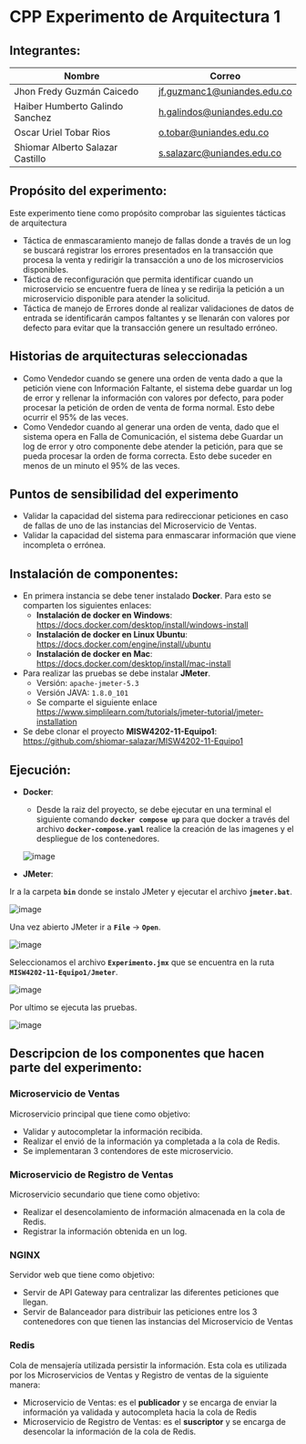 # CPP Experimento de Arquitectura 1

## Integrantes:

|   Nombre                         |   Correo                    |
|----------------------------------|-----------------------------|
| Jhon Fredy Guzmán Caicedo        | jf.guzmanc1@uniandes.edu.co |
| Haiber Humberto Galindo Sanchez  | h.galindos@uniandes.edu.co  |
| Oscar Uriel Tobar Rios           | o.tobar@uniandes.edu.co     |
| Shiomar Alberto Salazar Castillo | s.salazarc@uniandes.edu.co  |

## Propósito del experimento:
Este experimento tiene como propósito comprobar las siguientes tácticas de arquitectura
- Táctica de enmascaramiento manejo de fallas donde a través de un log se buscará registrar los errores presentados en la transacción que procesa la venta y redirigir la transacción a uno de los microservicios disponibles.
- Táctica de reconfiguración que permita identificar cuando un microservicio se encuentre fuera de línea y se redirija la petición a un microservicio disponible para atender la solicitud.
- Táctica de manejo de Errores donde al realizar validaciones de datos de entrada  se identificarán campos faltantes y se llenarán con valores por defecto para evitar que la transacción genere un resultado erróneo.


## Historias de arquitecturas seleccionadas
-	Como Vendedor cuando se genere una orden de venta dado a que la petición viene con Información Faltante, el sistema debe guardar un log de error y rellenar la información con valores por defecto, para poder procesar la petición de orden de venta de forma normal. Esto debe ocurrir el 95% de las veces.
-	Como Vendedor cuando al generar una orden de venta, dado que el sistema opera en Falla de Comunicación, el sistema debe Guardar un log de error y otro componente debe atender la petición, para que se pueda procesar la orden de forma correcta.  Esto debe suceder en menos de un minuto el 95% de las veces.


## Puntos de sensibilidad del experimento
-	Validar la capacidad del sistema para redireccionar peticiones en caso de fallas de uno de las instancias del Microservicio de Ventas.
-	Validar la capacidad del sistema para enmascarar información que viene incompleta o errónea.

## Instalación de componentes:

- En primera instancia se debe tener instalado **Docker**. Para esto se comparten los siguientes enlaces:
  - **Instalación de docker en Windows**: https://docs.docker.com/desktop/install/windows-install
  - **Instalación de docker en Linux Ubuntu**: https://docs.docker.com/engine/install/ubuntu
  - **Instalación de docker en Mac**: https://docs.docker.com/desktop/install/mac-install
- Para realizar las pruebas se debe instalar **JMeter**. 
  - Versión: `apache-jmeter-5.3`
  - Versión JAVA: `1.8.0_101`
  - Se comparte el siguiente enlace https://www.simplilearn.com/tutorials/jmeter-tutorial/jmeter-installation
- Se debe clonar el proyecto **MISW4202-11-Equipo1**: https://github.com/shiomar-salazar/MISW4202-11-Equipo1

## Ejecución:

- **Docker**:
  - Desde la raiz del proyecto, se debe ejecutar en una terminal el siguiente comando **`docker compose up`** para que docker a través del archivo **`docker-compose.yaml`** realice la creación de las imagenes y el despliegue de los contenedores.
  
  ![image](https://user-images.githubusercontent.com/110913673/221440046-95944fa5-8c79-4daf-a112-64707d177d8e.png)

- **JMeter**:

Ir a la carpeta **`bin`** donde se instalo JMeter y ejecutar el archivo **`jmeter.bat`**.

![image](https://user-images.githubusercontent.com/110913673/221445381-c93eefe5-b9c1-40eb-9d31-daf2de0bcacc.png)

Una vez abierto JMeter ir a **`File`** -> **`Open`**.

![image](https://user-images.githubusercontent.com/110913673/221445579-d0d7dd73-03d1-4ac6-908c-e716b8ea956d.png)

Seleccionamos el archivo **`Experimento.jmx`** que se encuentra en la ruta **`MISW4202-11-Equipo1/Jmeter`**.

![image](https://user-images.githubusercontent.com/110913673/221445834-259d2259-782b-4449-a956-eae8af41a048.png)

Por ultimo se ejecuta las pruebas.

![image](https://user-images.githubusercontent.com/110913673/221446161-bda2d2ba-2fe6-41cb-9c9e-6338cac4f3d5.png)


## Descripcion de los componentes que hacen parte del experimento:

### Microservicio de Ventas

Microservicio principal que tiene como objetivo:
- Validar y autocompletar la información recibida.
- Realizar el envió de la información ya completada a la cola de Redis.
- Se implementaran 3 contendores de este microservicio.


### Microservicio de Registro de Ventas
Microservicio secundario que tiene como objetivo:
- Realizar el desencolamiento de información almacenada en la cola de Redis.
- Registrar la información obtenida en un log.


### NGINX
Servidor web que tiene como objetivo:
-	Servir de API Gateway para centralizar las diferentes peticiones que llegan.
-	Servir de Balanceador para distribuir las peticiones entre los 3 contenedores con que tienen las instancias del Microservicio de Ventas


### Redis
Cola de mensajería utilizada persistir la información. Esta cola es utilizada por los Microservicios de Ventas y Registro de ventas de la siguiente manera:
-	Microservicio de Ventas: es el **publicador** y se encarga de enviar la información ya validada y autocompleta hacia la cola de Redis
-	Microservicio de Registro de Ventas: es el **suscriptor** y se encarga de desencolar la información de la cola de Redis.

